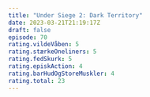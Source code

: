 ```yaml
---
title: "Under Siege 2: Dark Territory"
date: 2023-03-21T21:19:17Z
draft: false
episode: 70
rating.vildeVåben: 5
rating.stærkeOneliners: 5
rating.fedSkurk: 5
rating.episkAction: 4
rating.barHudOgStoreMuskler: 4
rating.total: 23
---
```


